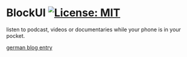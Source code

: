 # BlockUI [![License: MIT](https://img.shields.io/badge/License-MIT-yellow.svg)](https://opensource.org/licenses/MIT)
listen to podcast, videos or documentaries while your phone is in your pocket.

[german blog entry](https://matse.dev/project/2021/08/11/blockui-android-application.html)